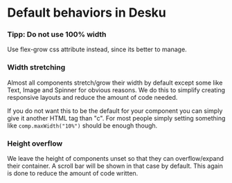 # Default behaviors in Desku

### Tipp: Do not use 100% width
Use flex-grow css attribute instead, since its better to manage.


### Width stretching
Almost all components stretch/grow their width by default except some like Text, Image
and Spinner for obvious reasons.
We do this to simplify creating responsive layouts and reduce the amount of code needed.

If you do not want this to be the default for your component you can simply give it another
HTML tag than "c". For most people simply setting something like `comp.maxWidth("10%")` should be enough though.

### Height overflow
We leave the height of components unset so that they can overflow/expand their container.
A scroll bar will be shown in that case by default. This again is done to reduce the amount of code written.